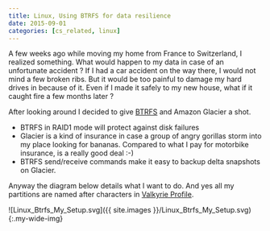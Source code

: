 ```yaml
---
title: Linux, Using BTRFS for data resilience
date: 2015-09-01
categories: [cs_related, linux]
---
```


A few weeks ago while moving my home from France to Switzerland, I realized something.
What would happen to my data in case of an unfortunate accident ? If I had a car accident on the way there,
I would not mind a few broken ribs. But it would be too painful to damage my hard drives in because of it.
Even if I made it safely to my new house, what if it caught fire a few months later ?

After looking around I decided to give [BTRFS][1] and Amazon Glacier a shot.

* BTRFS in RAID1 mode will protect against disk failures
* Glacier is a kind of insurance in case a group of angry gorillas storm into my place looking for bananas.
  Compared to what I pay for motorbike insurance, is a really good deal :-)
* BTRFS send/receive commands make it easy to backup delta snapshots on Glacier.

Anyway the diagram below details what I want to do. And yes all my partitions are named after characters in
[Valkyrie Profile][2].

![Linux_Btrfs_My_Setup.svg]({{ site.images }}/Linux_Btrfs_My_Setup.svg){:.my-wide-img}

[1]: https://lwn.net/Articles/576276/
[2]: http://valkyrieprofile.wikia.com/wiki/Valkyrie_Profile_Wiki
